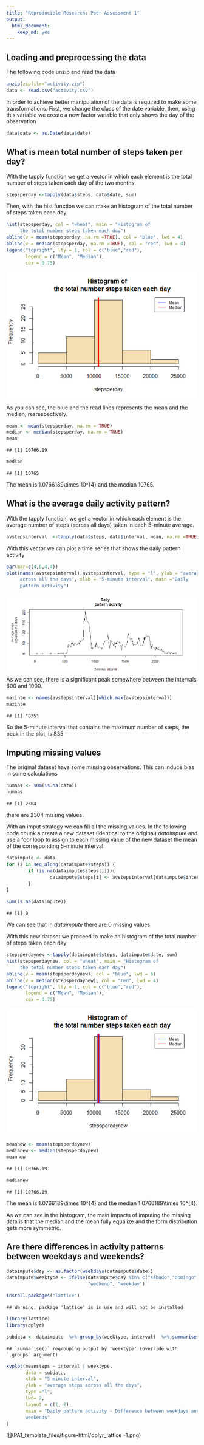 ```yaml
---
title: "Reproducible Research: Peer Assessment 1"
output: 
  html_document: 
    keep_md: yes
---
```



## **Loading and preprocessing the data**

The following code unzip and read the data

```r
unzip(zipfile="activity.zip")
data <- read.csv("activity.csv")
```

In order to achieve better manipulation of the data is required to make some transformations. First, we change the class of the date variable, then, using this variable we create a new factor variable that only shows the day of the observation 


```r
data$date <- as.Date(data$date)
```


## **What is mean total number of steps taken per day?**     

With the tapply function we get a vector in which each element is the total number of steps taken each day of the two months


```r
stepsperday <-tapply(data$steps, data$date, sum)
```

Then, with the hist function we can make an histogram of the total number of steps taken each day 


```r
hist(stepsperday, col = "wheat", main = "Histogram of 
     the total number steps taken each day")
abline(v = mean(stepsperday, na.rm =TRUE), col = "blue", lwd = 4)
abline(v = median(stepsperday, na.rm =TRUE), col = "red", lwd = 4)
legend("topright", lty = 1, col = c("blue","red"), 
       legend = c("Mean", "Median"),
       cex = 0.75)
```

<img src="PA1_template_files/figure-html/histogram-1.png" style="display: block; margin: auto;" />

As you can see, the blue and the read lines represents the mean and the median, resrespectively.



```r
mean <- mean(stepsperday, na.rm = TRUE) 
median <- median(stepsperday, na.rm = TRUE)
mean
```

```
## [1] 10766.19
```

```r
median
```

```
## [1] 10765
```

The mean is 1.0766189\times 10^{4} and the median 10765.

  
## **What is the average daily activity pattern?**   

With the tapply function, we get a vector in which each element is the average  number of steps (across all days) taken in each 5-minute average.


```r
avstepsinterval  <-tapply(data$steps, data$interval, mean, na.rm =TRUE)
```

With this vector we can plot a time series that shows the daily pattern activity

```r
par(mar=c(4,6,4,4))
plot(names(avstepsinterval),avstepsinterval, type = "l", ylab = "average steps
     across all the days", xlab = "5-minute interval", main ="Daily 
     pattern activity")
```

<img src="PA1_template_files/figure-html/plot-1.png" style="display: block; margin: auto;" />

As we can see, there is a significant peak somewhere between the intervals 600 and 1000. 

```r
maxinte <- names(avstepsinterval)[which.max(avstepsinterval)]
maxinte
```

```
## [1] "835"
```

So the 5-minute interval that contains the maximum number of steps, the peak in the plot, is 835


## **Imputing missing values**   
 
The original dataset have some missing observations. This can induce bias in some calculations
 

```r
numnas <- sum(is.na(data))
numnas
```

```
## [1] 2304
```

there are 2304 missing values.


With an imput strategy we can fill all the missing values. In the following code chunk a create a new dataset (identical to the original) *dataimpute* and use a foor loop to assign to each missing value of the new dataset the mean of the corresponding 5-minute interval.


```r
dataimpute <- data
for (i in seq_along(dataimpute$steps)) {
        if (is.na(dataimpute$steps[i])){
                dataimpute$steps[i] <- avstepsinterval[dataimpute$interval[i] ==                            names(avstepsinterval)]
        }
}
```



```r
sum(is.na(dataimpute))
```

```
## [1] 0
```

We can see that in *dataimpute* there are 0 missing values

With this new dataset we proceed to make an histogram of the total number of steps taken each day 


```r
stepsperdaynew <-tapply(dataimpute$steps, dataimpute$date, sum)
hist(stepsperdaynew, col = "wheat", main = "Histogram of 
     the total number steps taken each day")
abline(v = mean(stepsperdaynew), col = "blue", lwd = 6)
abline(v = median(stepsperdaynew), col = "red", lwd = 4)
legend("topright", lty = 1, col = c("blue","red"), 
       legend = c("Mean", "Median"),
       cex = 0.75)
```

<img src="PA1_template_files/figure-html/histogram_Impute-1.png" style="display: block; margin: auto;" />


```r
meannew <- mean(stepsperdaynew) 
medianew <- median(stepsperdaynew)
meannew
```

```
## [1] 10766.19
```

```r
medianew
```

```
## [1] 10766.19
```

The mean is 1.0766189\times 10^{4} and the median 1.0766189\times 10^{4}.

As we can see in the histogram, the main impacts of imputing the missing data is that the median and the mean fully equalize and the form distribution gets more symmetric.


## **Are there differences in activity patterns between weekdays and weekends?**


```r
dataimpute$day <- as.factor(weekdays(dataimpute$date))
dataimpute$weektype <- ifelse(dataimpute$day %in% c("sábado","domingo"),
                              "weekend", "weekday")
```



```r
install.packages("lattice")
```

```
## Warning: package 'lattice' is in use and will not be installed
```

```r
library(lattice)
library(dplyr)
```


```r
subdata <- dataimpute  %>% group_by(weektype, interval)  %>% summarise(meansteps = mean(steps))
```

```
## `summarise()` regrouping output by 'weektype' (override with `.groups` argument)
```

```r
xyplot(meansteps ~ interval | weektype,
       data = subdata,
       xlab = "5-minute interval", 
       ylab = "average steps across all the days",
       type ="l",
       lwd= 2,
       layout = c(1, 2),
       main = "Daily pattern activity - Difference between weekdays and 
       weekends"
)
```

![](PA1_template_files/figure-html/dplyr_lattice -1.png)<!-- -->
